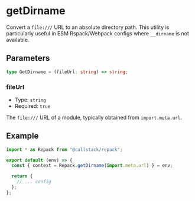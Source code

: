 # getDirname

Convert a `file:///` URL to an absolute directory path. This utility is particularly useful in ESM Rspack/Webpack configs where `__dirname` is not available.

## Parameters

```ts
type GetDirname = (fileUrl: string) => string;
```

### fileUrl

- Type: `string`
- Required: `true`

The `file:///` URL of a module, typically obtained from `import.meta.url`.

## Example

```js title=rspack.config.mjs
import * as Repack from "@callstack/repack";

export default (env) => {
  const { context = Repack.getDirname(import.meta.url) } = env;

  return {
    // ... config
  };
};
```
